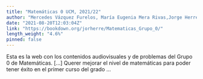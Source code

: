 ```yaml
---
title: "Matemáticas 0 UCM, 2021/22"
author: "Mercedes Vázquez Furelos, María Eugenia Mera Rivas,Jorge Herrera de la Cruz"
date: "2021-08-20T12:03:04Z"
link: "https://bookdown.org/jorherre/Matematicas_Grupo_0/"
length_weight: "4.6%"
pinned: false
---
```


Esta es la web con los contenidos audiovisuales y de problemas del Grupo 0 de Matemáticas. [...] Querer mejorar el nivel de matemáticas para poder tener éxito en el primer curso del grado ...

